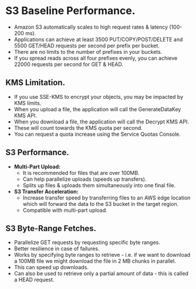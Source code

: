 # **S3 Baseline Performance.**

* Amazon S3 automatically scales to high request rates & latency (100-200 ms).
* Applications can achieve at least 3500 PUT/COPY/POST/DELETE and 5500 GET/HEAD requests per second per prefix per bucket.
* There are no limits to the number of prefixes in your buckets.
* If you spread reads across all four prefixes evenly, you can achieve 22000 requests per second for GET & HEAD.

##  **KMS Limitation.**

* If you use SSE-KMS to encrypt your objects, you may be impacted by KMS limits.
* When you upload a file, the application will call the GenerateDataKey KMS API.
* When you download a file, the application will call the Decrypt KMS API.
* These will count towards the KMS quota per second.
* You can request a quota increase using the Service Quotas Console.


## **S3 Performance.**

* **Multi-Part Upload:**
    * It is recommended for files that are over 100MB.
    * Can help parallelize uploads (speeds up transfers).
    * Splits up files & uploads them simultaneously into one final file.
* **S3 Transfer Acceleration:**
    * Increase transfer speed by transferring files to an AWS edge location which will forward the data to the S3 bucket in the target region.
    * Compatible with multi-part upload.

## **S3 Byte-Range Fetches.**

* Parallelize GET requests by requesting specific byte ranges.
* Better resilience in case of failures.
* Works by specifying byte ranges to retrieve - i.e. if we want to download a 100MB file we might download the file in 2 MB chunks in parallel.
* This can speed up downloads.
* Can also be used to retrieve only a partial amount of data - this is called a HEAD request.